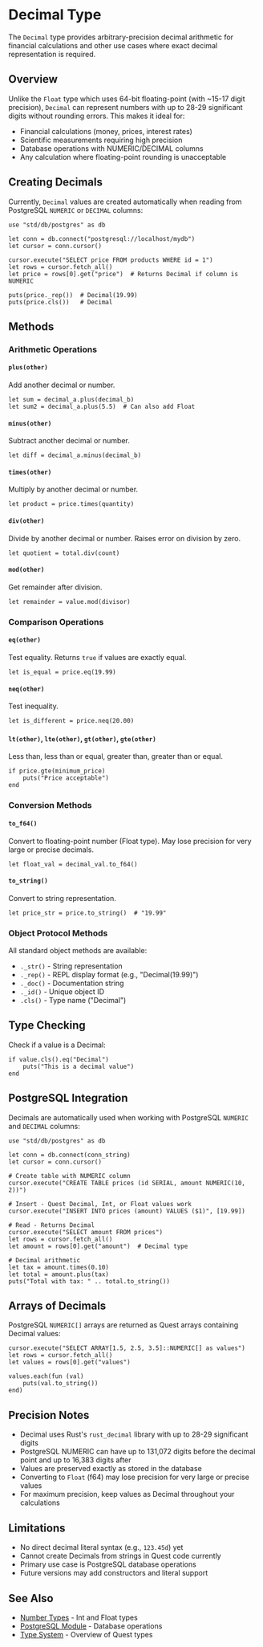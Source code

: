 # Decimal Type

The `Decimal` type provides arbitrary-precision decimal arithmetic for financial calculations and other use cases where exact decimal representation is required.

## Overview

Unlike the `Float` type which uses 64-bit floating-point (with ~15-17 digit precision), `Decimal` can represent numbers with up to 28-29 significant digits without rounding errors. This makes it ideal for:

- Financial calculations (money, prices, interest rates)
- Scientific measurements requiring high precision
- Database operations with NUMERIC/DECIMAL columns
- Any calculation where floating-point rounding is unacceptable

## Creating Decimals

Currently, `Decimal` values are created automatically when reading from PostgreSQL `NUMERIC` or `DECIMAL` columns:

```quest
use "std/db/postgres" as db

let conn = db.connect("postgresql://localhost/mydb")
let cursor = conn.cursor()

cursor.execute("SELECT price FROM products WHERE id = 1")
let rows = cursor.fetch_all()
let price = rows[0].get("price")  # Returns Decimal if column is NUMERIC

puts(price._rep())  # Decimal(19.99)
puts(price.cls())   # Decimal
```

## Methods

### Arithmetic Operations

#### `plus(other)`
Add another decimal or number.

```quest
let sum = decimal_a.plus(decimal_b)
let sum2 = decimal_a.plus(5.5)  # Can also add Float
```

#### `minus(other)`
Subtract another decimal or number.

```quest
let diff = decimal_a.minus(decimal_b)
```

#### `times(other)`
Multiply by another decimal or number.

```quest
let product = price.times(quantity)
```

#### `div(other)`
Divide by another decimal or number. Raises error on division by zero.

```quest
let quotient = total.div(count)
```

#### `mod(other)`
Get remainder after division.

```quest
let remainder = value.mod(divisor)
```

### Comparison Operations

#### `eq(other)`
Test equality. Returns `true` if values are exactly equal.

```quest
let is_equal = price.eq(19.99)
```

#### `neq(other)`
Test inequality.

```quest
let is_different = price.neq(20.00)
```

#### `lt(other)`, `lte(other)`, `gt(other)`, `gte(other)`
Less than, less than or equal, greater than, greater than or equal.

```quest
if price.gte(minimum_price)
    puts("Price acceptable")
end
```

### Conversion Methods

#### `to_f64()`
Convert to floating-point number (Float type). May lose precision for very large or precise decimals.

```quest
let float_val = decimal_val.to_f64()
```

#### `to_string()`
Convert to string representation.

```quest
let price_str = price.to_string()  # "19.99"
```

### Object Protocol Methods

All standard object methods are available:

- `._str()` - String representation
- `._rep()` - REPL display format (e.g., "Decimal(19.99)")
- `._doc()` - Documentation string
- `._id()` - Unique object ID
- `.cls()` - Type name ("Decimal")

## Type Checking

Check if a value is a Decimal:

```quest
if value.cls().eq("Decimal")
    puts("This is a decimal value")
end
```

## PostgreSQL Integration

Decimals are automatically used when working with PostgreSQL `NUMERIC` and `DECIMAL` columns:

```quest
use "std/db/postgres" as db

let conn = db.connect(conn_string)
let cursor = conn.cursor()

# Create table with NUMERIC column
cursor.execute("CREATE TABLE prices (id SERIAL, amount NUMERIC(10, 2))")

# Insert - Quest Decimal, Int, or Float values work
cursor.execute("INSERT INTO prices (amount) VALUES ($1)", [19.99])

# Read - Returns Decimal
cursor.execute("SELECT amount FROM prices")
let rows = cursor.fetch_all()
let amount = rows[0].get("amount")  # Decimal type

# Decimal arithmetic
let tax = amount.times(0.10)
let total = amount.plus(tax)
puts("Total with tax: " .. total.to_string())
```

## Arrays of Decimals

PostgreSQL `NUMERIC[]` arrays are returned as Quest arrays containing Decimal values:

```quest
cursor.execute("SELECT ARRAY[1.5, 2.5, 3.5]::NUMERIC[] as values")
let rows = cursor.fetch_all()
let values = rows[0].get("values")

values.each(fun (val)
    puts(val.to_string())
end)
```

## Precision Notes

- Decimal uses Rust's `rust_decimal` library with up to 28-29 significant digits
- PostgreSQL NUMERIC can have up to 131,072 digits before the decimal point and up to 16,383 digits after
- Values are preserved exactly as stored in the database
- Converting to `Float` (f64) may lose precision for very large or precise values
- For maximum precision, keep values as Decimal throughout your calculations

## Limitations

- No direct decimal literal syntax (e.g., `123.45d`) yet
- Cannot create Decimals from strings in Quest code currently
- Primary use case is PostgreSQL database operations
- Future versions may add constructors and literal support

## See Also

- [Number Types](number.md) - Int and Float types
- [PostgreSQL Module](../stdlib/db/postgres.md) - Database operations
- [Type System](../language/types.md) - Overview of Quest types
